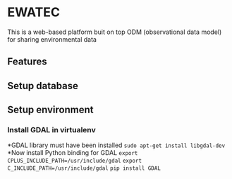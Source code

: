 # EWATEC
This is a web-based platform buit on top ODM (observational data model) for sharing environmental data 
## Features

## Setup database 

## Setup environment
### Install GDAL in virtualenv
*GDAL library must have been installed
`sudo apt-get install libgdal-dev`
*Now install Python binding for GDAL
`export CPLUS_INCLUDE_PATH=/usr/include/gdal`
`export C_INCLUDE_PATH=/usr/include/gdal`
`pip install GDAL`
